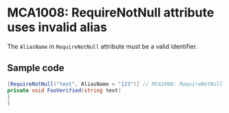 # MCA1008: RequireNotNull attribute uses invalid alias

The `AliasName` in `RequireNotNull` attribute must be a valid identifier.

## Sample code

```cs
[RequireNotNull("text", AliasName = "123")] // MCA1008: RequireNotNull attribute uses invalid alias.
private void FooVerified(string text)
{
}
```
